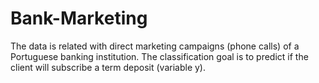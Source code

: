 # Bank-Marketing

The data is related with direct marketing campaigns (phone calls) of a Portuguese banking institution. The classification goal is to predict if the client will subscribe a term deposit (variable y).

